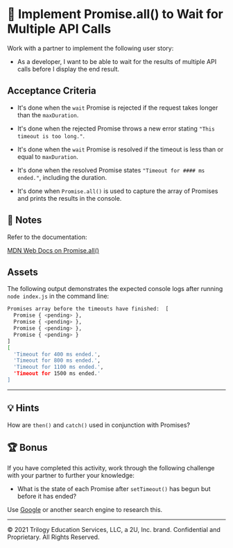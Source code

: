 # 📖 Implement Promise.all() to Wait for Multiple API Calls

Work with a partner to implement the following user story:

- As a developer, I want to be able to wait for the results of multiple API calls before I display the end result.

## Acceptance Criteria

- It's done when the `wait` Promise is rejected if the request takes longer than the `maxDuration`.

- It's done when the rejected Promise throws a new error stating `"This timeout is too long."`.

- It's done when the `wait` Promise is resolved if the timeout is less than or equal to `maxDuration`.

- It's done when the resolved Promise states `"Timeout for #### ms ended."`, including the duration.

- It's done when `Promise.all()` is used to capture the array of Promises and prints the results in the console.

## 📝 Notes

Refer to the documentation:

[MDN Web Docs on Promise.all()](https://developer.mozilla.org/en-US/docs/Web/JavaScript/Reference/Global_Objects/Promise/all)

## Assets

The following output demonstrates the expected console logs after running `node index.js` in the command line:

```sh
Promises array before the timeouts have finished:  [
  Promise { <pending> },
  Promise { <pending> },
  Promise { <pending> },
  Promise { <pending> }
]
[
  'Timeout for 400 ms ended.',
  'Timeout for 800 ms ended.',
  'Timeout for 1100 ms ended.',
  'Timeout for 1500 ms ended.'
]
```
---

## 💡 Hints

How are `then()` and `catch()` used in conjunction with Promises?

## 🏆 Bonus

If you have completed this activity, work through the following challenge with your partner to further your knowledge:

- What is the state of each Promise after `setTimeout()` has begun but before it has ended?

Use [Google](https://www.google.com) or another search engine to research this.

---

© 2021 Trilogy Education Services, LLC, a 2U, Inc. brand. Confidential and Proprietary. All Rights Reserved.
